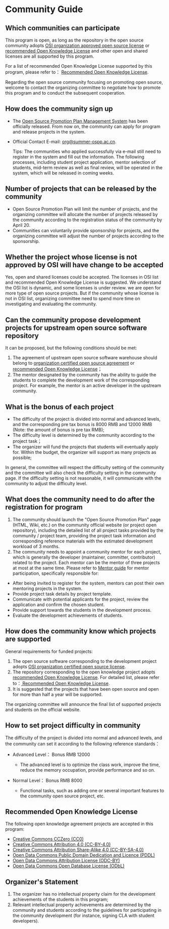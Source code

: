 # Community Guide

## Which communities can participate

This program is open, as long as the repository in the open source community adopts [ OSI organization approved open source license](https://opensource.org/licenses) or [recommended Open Knowledge License](#_10) and other open and shared licenses are all supported by this program.

For a list of recommended Open Knowledge License supported by this program, please refer to： [Recommended Open Knowledge License](#_10).

Regarding the open source community focusing on promoting open source, welcome to contact the organizing committee to negotiate how to promote this program and to conduct the subsequent cooperation.



## How does the community sign up

- The [Open Source Promotion Plan Management System](https://portal.summer-ospp.ac.cn/) has been officially released. From now on, the community can apply for program and release projects in the system.

- Official Contact E-mail: org@summer-ospp.ac.cn.

  Tips: The communities who applied successfully via e-mail still need to register in the system and fill out the information. The following processes, including student project application, mentor selection of students, mid-term review as well as final review, will be operated in the system, which will be released in coming weeks.



## Number of projects that can be released by the community

- Open Source Promotion Plan will limit the number of projects, and the organizing committee will allocate the number of projects released by the community according to the registration status of the community by April 20.
- Communities can voluntarily provide sponsorship for projects, and the organizing committee will adjust the number of projects according to the sponsorship.



## Whether the project whose license is not approved by OSI will have change to be accepted

Yes, open and shared licenses could be accepted. The licenses in OSI list and recommended Open Knowledge License is suggested. We understand the OSI list is dynamic, and some licenses is under review. we are open for more type of open source projects. But if the community whose license is not in OSI list, organizing committee need to spend more time on investigating and evaluating the community.



## Can the community propose development projects for upstream open source software repository

It can be proposed, but the following conditions should be met:

1. The agreement of upstream open source software warehouse should belong to [organization certified open source agreement](https://opensource.org/licenses) or [recommended Open Knowledge License](#_10)；
2. The mentor designated by the community has the ability to guide the students to complete the development work of the corresponding project. For example, the mentor is an active developer in the upstream community.



## What is the bonus of each project

- The difficulty of the project is divided into normal and advanced levels, and the corresponding pre tax bonus is 8000 RMB and 12000 RMB (Note: the amount of bonus is pre tax RMB);
- The difficulty level is determined by the community according to the project task；
- The organizer will fund the projects that students will eventually apply for. Within the budget, the organizer will support as many projects as possible;

In general, the committee will respect the difficulty setting of the community and the committee will also check the difficulty setting in the community page. If the difficulty setting is not reasonable, it will communicate with the community to adjust the difficulty level.



## What does the community need to do after the registration for program

1. The community should launch the "Open Source Promotion Plan" page (HTML, Wiki, etc.) on the community official website (or project open repository), including the detailed list of all project tasks provided by the community / project team, providing the project task information and corresponding reference materials with the estimated development workload of 3 months.
2. The community needs to appoint a community mentor for each project, which is generally the developer (maintainer, committer, contributor) related to the project. Each mentor can be the mentor of three projects at most at the same time. Please refer to [Mentor guide](mentor.md) for mentor participation, specifically responsible for:

- After being invited to register for the system, mentors can post their own mentoring projects in the system.
- Provide project task details by project template.
- Communicate with potential applicants for the project, review the application and confirm the chosen student.
- Provide support towards the students in the development process.
- Evaluate the development achievements of students.



## How does the community know which projects are supported

General requirements for funded projects:

1. The open source software corresponding to the development project adopts [OSI organization certified open source license](https://opensource.org/licenses).
2. The repository corresponding to the open knowledge project adopts [recommended Open Knowledge License](#推荐的开放知识协议). For detailed list, please refer to：[ Recommended Open Knowledge License](#_10).
3. It is suggested that the projects that have been open source and open for more than half a year will be supported.

The organizing committee will announce the final list of supported projects and students on the official website.



## How to set project difficulty in community

The difficulty of the project is divided into normal and advanced levels, and the community can set it according to the following reference standards：

- Advanced Level： Bonus RMB 12000

  - The advanced level is to optimize the class work, improve the time, reduce the memory occupation, provide performance and so on.

- Normal Level： Bonus RMB 8000

  - Functional tasks, such as adding one or several important features to the community open source project, etc.



## Recommended Open Knowledge License

The following open knowledge agreement projects are accepted in this program:

- [Creative Commons CCZero (CC0)](https://creativecommons.org/publicdomain/zero/1.0/)
- [Creative Commons Attribution 4.0 (CC-BY-4.0)](https://creativecommons.org/licenses/by/4.0/)
- [Creative Commons Attribution Share-Alike 4.0 (CC-BY-SA-4.0)](https://creativecommons.org/licenses/by-sa/4.0/)
- [Open Data Commons Public Domain Dedication and Licence (PDDL)](https://opendatacommons.org/licenses/pddl/)
- [Open Data Commons Attribution License (ODC-BY)](https://opendatacommons.org/licenses/by/)
- [Open Data Commons Open Database License (ODbL)](https://opendatacommons.org/licenses/odbl/1-0/)



## Organizer's Statement

1. The organizer has no intellectual property claim for the development achievements of the students in this program;
2. Relevant intellectual property achievements are determined by the community and students according to the guidelines for participating in the community development (for instance, signing CLA with student developers).
